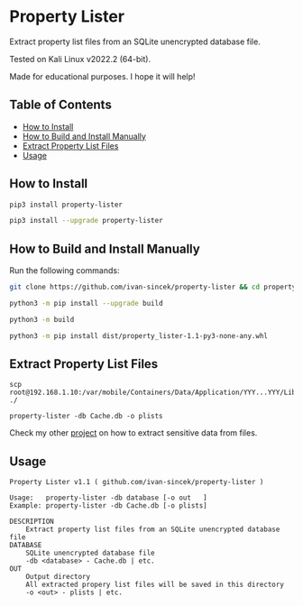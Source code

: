 # Property Lister

Extract property list files from an SQLite unencrypted database file.

Tested on Kali Linux v2022.2 (64-bit).

Made for educational purposes. I hope it will help!

## Table of Contents

* [How to Install](#how-to-install)
* [How to Build and Install Manually](#how-to-build-and-install-manually)
* [Extract Property List Files](#extract-property-list-files)
* [Usage](#usage)

## How to Install

```bash
pip3 install property-lister

pip3 install --upgrade property-lister
```

## How to Build and Install Manually

Run the following commands:

```bash
git clone https://github.com/ivan-sincek/property-lister && cd property-lister

python3 -m pip install --upgrade build

python3 -m build

python3 -m pip install dist/property_lister-1.1-py3-none-any.whl
```

## Extract Property List Files

```fundamental
scp root@192.168.1.10:/var/mobile/Containers/Data/Application/YYY...YYY/Library/Caches/com.someapp.dev/Cache.db ./

property-lister -db Cache.db -o plists
```

Check my other [project](https://github.com/ivan-sincek/ios-penetration-testing-cheat-sheet#4-inspect-files) on how to extract sensitive data from files.

## Usage

```fundamental
Property Lister v1.1 ( github.com/ivan-sincek/property-lister )

Usage:   property-lister -db database [-o out   ]
Example: property-lister -db Cache.db [-o plists]

DESCRIPTION
    Extract property list files from an SQLite unencrypted database file
DATABASE
    SQLite unencrypted database file
    -db <database> - Cache.db | etc.
OUT
    Output directory
    All extracted propery list files will be saved in this directory
    -o <out> - plists | etc.
```
